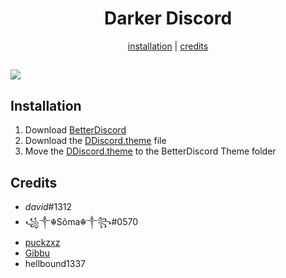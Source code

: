 <h1 align="center">Darker Discord</h1>
<p align="center">
  <a href="#installation">installation</a> |
  <a href="#credits">credits</a>
</p>

![](https://i.imgur.com/X0jY381.png)
---

## Installation

1. Download [BetterDiscord](https://betterdiscord.net/)
2. Download the [DDiscord.theme](https://github.com/kretcee/DDiscord-Theme/releases) file
3. Move the [DDiscord.theme](/BDDiscord.theme.css) to the BetterDiscord Theme folder

## Credits

- _david_#1312
- ꧁༒☬Sôma☬༒꧂#0570
- [puckzxz](https://github.com/puckzxz/NotAnotherAnimeTheme)
- [Gibbu](https://github.com/Gibbu)
- hellbound1337
